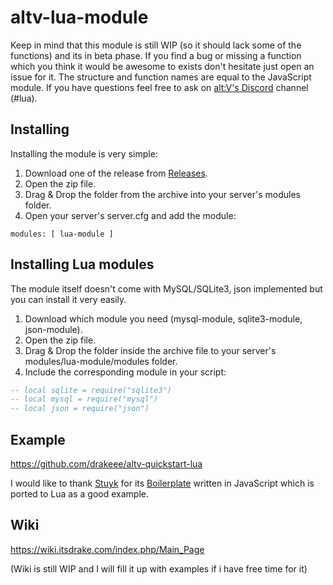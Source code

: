 # altv-lua-module
Keep in mind that this module is still WIP (so it should lack some of the functions) and its in beta phase. If you find a bug or missing a function which you think it would be awesome to exists don't hesitate just open an issue for it. The structure and function names are equal to the JavaScript module.
If you have questions feel free to ask on [alt:V's Discord](https://discord.gg/q3zUUEC) channel (#lua).

## Installing
Installing the module is very simple:
1. Download one of the release from [Releases](https://github.com/drakeee/altv-lua-module/releases).
2. Open the zip file.
3. Drag & Drop the folder from the archive into your server's modules folder.
4. Open your server's server.cfg and add the module:
```
modules: [ lua-module ]
```

## Installing Lua modules
The module itself doesn't come with MySQL/SQLite3, json implemented but you can install it very easily.
1. Download which module you need (mysql-module, sqlite3-module, json-module).
2. Open the zip file.
3. Drag & Drop the folder inside the archive file to your server's modules/lua-module/modules folder.
4. Include the corresponding module in your script:
```lua
-- local sqlite = require("sqlite3")
-- local mysql = require("mysql")
-- local json = require("json")
```

## Example
https://github.com/drakeee/altv-quickstart-lua

I would like to thank [Stuyk](https://github.com/Stuyk) for its [Boilerplate](https://github.com/Stuyk/AltV-JS-Boilerplate) written in JavaScript which is ported to Lua as a good example.

## Wiki
https://wiki.itsdrake.com/index.php/Main_Page

(Wiki is still WIP and I will fill it up with examples if i have free time for it)
